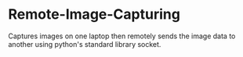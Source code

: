 # Remote-Image-Capturing
Captures images on one laptop then remotely sends the image data to another using python's standard library socket.
